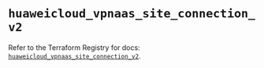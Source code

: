 # `huaweicloud_vpnaas_site_connection_v2`

Refer to the Terraform Registry for docs: [`huaweicloud_vpnaas_site_connection_v2`](https://registry.terraform.io/providers/huaweicloud/huaweicloud/1.71.1/docs/resources/vpnaas_site_connection_v2).
